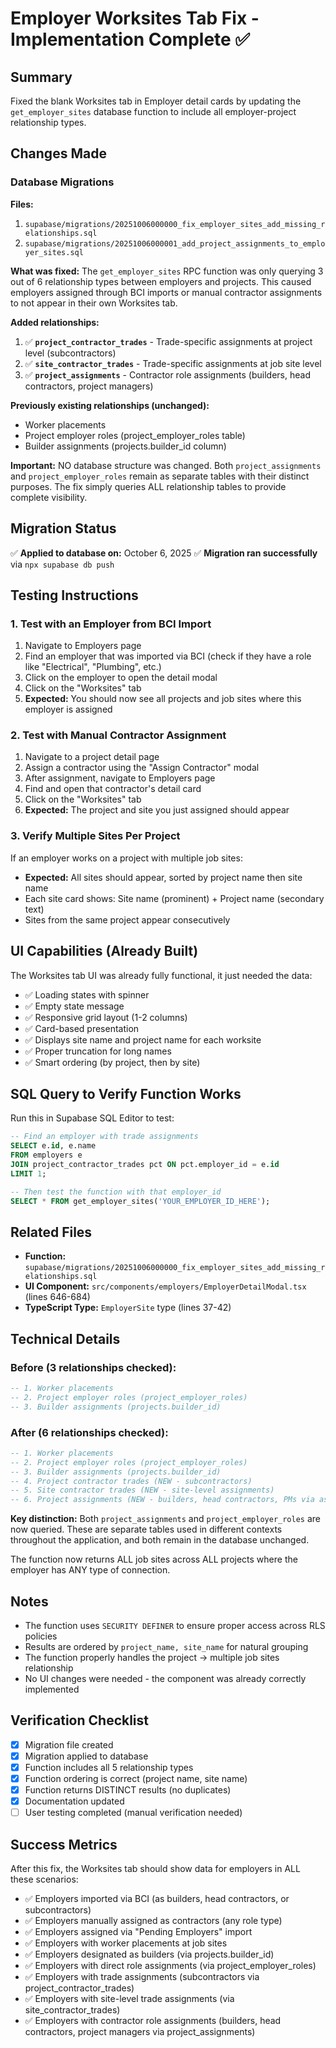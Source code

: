 # Employer Worksites Tab Fix - Implementation Complete ✅

## Summary
Fixed the blank Worksites tab in Employer detail cards by updating the `get_employer_sites` database function to include all employer-project relationship types.

## Changes Made

### Database Migrations
**Files:** 
1. `supabase/migrations/20251006000000_fix_employer_sites_add_missing_relationships.sql`
2. `supabase/migrations/20251006000001_add_project_assignments_to_employer_sites.sql`

**What was fixed:**
The `get_employer_sites` RPC function was only querying 3 out of 6 relationship types between employers and projects. This caused employers assigned through BCI imports or manual contractor assignments to not appear in their own Worksites tab.

**Added relationships:**
1. ✅ **`project_contractor_trades`** - Trade-specific assignments at project level (subcontractors)
2. ✅ **`site_contractor_trades`** - Trade-specific assignments at job site level
3. ✅ **`project_assignments`** - Contractor role assignments (builders, head contractors, project managers)

**Previously existing relationships (unchanged):**
- Worker placements
- Project employer roles (project_employer_roles table)
- Builder assignments (projects.builder_id column)

**Important:** NO database structure was changed. Both `project_assignments` and `project_employer_roles` remain as separate tables with their distinct purposes. The fix simply queries ALL relationship tables to provide complete visibility.

## Migration Status
✅ **Applied to database on:** October 6, 2025
✅ **Migration ran successfully** via `npx supabase db push`

## Testing Instructions

### 1. Test with an Employer from BCI Import
1. Navigate to Employers page
2. Find an employer that was imported via BCI (check if they have a role like "Electrical", "Plumbing", etc.)
3. Click on the employer to open the detail modal
4. Click on the "Worksites" tab
5. **Expected:** You should now see all projects and job sites where this employer is assigned

### 2. Test with Manual Contractor Assignment
1. Navigate to a project detail page
2. Assign a contractor using the "Assign Contractor" modal
3. After assignment, navigate to Employers page
4. Find and open that contractor's detail card
5. Click on the "Worksites" tab
6. **Expected:** The project and site you just assigned should appear

### 3. Verify Multiple Sites Per Project
If an employer works on a project with multiple job sites:
- **Expected:** All sites should appear, sorted by project name then site name
- Each site card shows: Site name (prominent) + Project name (secondary text)
- Sites from the same project appear consecutively

## UI Capabilities (Already Built)

The Worksites tab UI was already fully functional, it just needed the data:

- ✅ Loading states with spinner
- ✅ Empty state message
- ✅ Responsive grid layout (1-2 columns)
- ✅ Card-based presentation
- ✅ Displays site name and project name for each worksite
- ✅ Proper truncation for long names
- ✅ Smart ordering (by project, then by site)

## SQL Query to Verify Function Works

Run this in Supabase SQL Editor to test:

```sql
-- Find an employer with trade assignments
SELECT e.id, e.name 
FROM employers e
JOIN project_contractor_trades pct ON pct.employer_id = e.id
LIMIT 1;

-- Then test the function with that employer_id
SELECT * FROM get_employer_sites('YOUR_EMPLOYER_ID_HERE');
```

## Related Files
- **Function:** `supabase/migrations/20251006000000_fix_employer_sites_add_missing_relationships.sql`
- **UI Component:** `src/components/employers/EmployerDetailModal.tsx` (lines 646-684)
- **TypeScript Type:** `EmployerSite` type (lines 37-42)

## Technical Details

### Before (3 relationships checked):
```sql
-- 1. Worker placements
-- 2. Project employer roles (project_employer_roles)
-- 3. Builder assignments (projects.builder_id)
```

### After (6 relationships checked):
```sql
-- 1. Worker placements
-- 2. Project employer roles (project_employer_roles)
-- 3. Builder assignments (projects.builder_id)
-- 4. Project contractor trades (NEW - subcontractors)
-- 5. Site contractor trades (NEW - site-level assignments)
-- 6. Project assignments (NEW - builders, head contractors, PMs via assign_contractor_role)
```

**Key distinction:** Both `project_assignments` and `project_employer_roles` are now queried. These are separate tables used in different contexts throughout the application, and both remain in the database unchanged.

The function now returns ALL job sites across ALL projects where the employer has ANY type of connection.

## Notes

- The function uses `SECURITY DEFINER` to ensure proper access across RLS policies
- Results are ordered by `project_name, site_name` for natural grouping
- The function properly handles the project → multiple job sites relationship
- No UI changes were needed - the component was already correctly implemented

## Verification Checklist

- [x] Migration file created
- [x] Migration applied to database  
- [x] Function includes all 5 relationship types
- [x] Function ordering is correct (project name, site name)
- [x] Function returns DISTINCT results (no duplicates)
- [x] Documentation updated
- [ ] User testing completed (manual verification needed)

## Success Metrics

After this fix, the Worksites tab should show data for employers in ALL these scenarios:
- ✅ Employers imported via BCI (as builders, head contractors, or subcontractors)
- ✅ Employers manually assigned as contractors (any role type)
- ✅ Employers assigned via "Pending Employers" import
- ✅ Employers with worker placements at job sites
- ✅ Employers designated as builders (via projects.builder_id)
- ✅ Employers with direct role assignments (via project_employer_roles)
- ✅ Employers with trade assignments (subcontractors via project_contractor_trades)
- ✅ Employers with site-level trade assignments (via site_contractor_trades)
- ✅ Employers with contractor role assignments (builders, head contractors, project managers via project_assignments)

